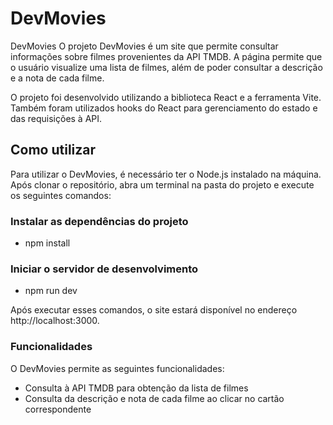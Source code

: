 # DevMovies

DevMovies
O projeto DevMovies é um site que permite consultar informações sobre filmes provenientes da API TMDB.
A página permite que o usuário visualize uma lista de filmes, além de poder consultar a descrição e a nota de cada filme.

O projeto foi desenvolvido utilizando a biblioteca React e a ferramenta Vite. Também foram utilizados hooks do React para gerenciamento do estado e das requisições à API.

## Como utilizar

Para utilizar o DevMovies, é necessário ter o Node.js instalado na máquina.
Após clonar o repositório, abra um terminal na pasta do projeto e execute os seguintes comandos:


### Instalar as dependências do projeto
- npm install

### Iniciar o servidor de desenvolvimento
- npm run dev

Após executar esses comandos, o site estará disponível no endereço http://localhost:3000.

### Funcionalidades

O DevMovies permite as seguintes funcionalidades:

- Consulta à API TMDB para obtenção da lista de filmes
- Consulta da descrição e nota de cada filme ao clicar no cartão correspondente
